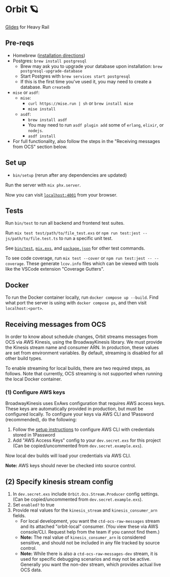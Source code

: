 # Orbit 🪐

[Glides](https://github.com/mbta/glides) for Heavy Rail

## Pre-reqs

- Homebrew ([installation directions](https://brew.sh/))
- Postgres: `brew install postgresql`
  - Brew may ask you to upgrade your database upon installation: `brew postgresql-upgrade-database`
  - Start Postgres with `brew services start postgresql`
  - If this is the first time you've used it, you may need to create a database. Run `createdb`
- `mise` or `asdf`:
  - `mise`:
    - `curl https://mise.run | sh` or `brew install mise`
    - `mise install`
  - `asdf`:
    - `brew install asdf`
    - You may need to run `asdf plugin add` some of `erlang`, `elixir`, or `nodejs`.
    - `asdf install`
- For full functionality, also follow the steps in the "Receiving messages from OCS" section below.

## Set up

- `bin/setup` (rerun after any dependencies are updated)

Run the server with `mix phx.server`.

Now you can visit [`localhost:4001`](http://localhost:4001) from your browser.

## Tests

Run `bin/test` to run all backend and frontend test suites.

Run `mix test test/path/to/file_test.exs` or `npm run test:jest -- js/path/to/file.test.ts` to run a specific unit test.

See [`bin/test`](bin/test), [`mix.exs`](mix.exs), and [`package.json`](package.json) for other test commands.

To see code coverage, run `mix test --cover` or `npm run test:jest -- --coverage`. These generate `lcov.info` files which can be viewed with tools like the VSCode extension "Coverage Gutters".

## Docker

To run the Docker container locally, run `docker compose up --build`.
Find what port the server is using with `docker compose ps`,
and then visit `localhost:<port>`.

## Receiving messages from OCS

In order to know about schedule changes, Orbit streams messages from OCS via AWS Kinesis, using the BroadwayKinesis library. We must provide the Kinesis stream name and consumer ARN. In production, these values are set from environment variables. By default, streaming is disabled for all other build types.

To enable streaming for local builds, there are two required steps, as follows. Note that currently, OCS streaming is not supported when running the local Docker container.

### (1) Configure AWS keys

BroadwayKinesis uses ExAws configuration that requires AWS access keys. These keys are automatically provided in production, but must be configured locally.
To configure your keys via AWS CLI and 1Password (recommended), do the following:

1. Follow the [setup instructions](https://www.notion.so/mbta-downtown-crossing/Loading-Secrets-from-1Password-into-Applications-101aa4debcb24372bdc3835918404c93) to configure AWS CLI with credentials stored in 1Password
2. Add "AWS Access Keys" config to your `dev.secret.exs` for this project (Can be copied/uncommented from `dev.secret.example.exs`).

Now local dev builds will load your credentials via AWS CLI.

**Note:** AWS keys should never be checked into source control.

## (2) Specify kinesis stream config

1. In `dev.secret.exs` include `Orbit.Ocs.Stream.Producer` config settings. (Can be copied/uncommented from `dev.secret.example.exs`).
2. Set `enabled?` to true
3. Provide real values for the `kinesis_stream` and `kinesis_consumer_arn` fields.
   - For local development, you want the `ctd-ocs-raw-messages` stream and its attached "orbit-local" consumer. (You view these via AWS console/CLI. Request help from the team if you cannot find them.)
   - **Note:** The real value of `kinesis_consumer_arn` is considered sensitive, and should not be included in any file tracked by source control.
   - **Note:** While there is also a `ctd-ocs-raw-messages-dev` stream, it is used for specific debugging scenarios and may not be active. Generally you want the non-dev stream, which provides actual live OCS data.
